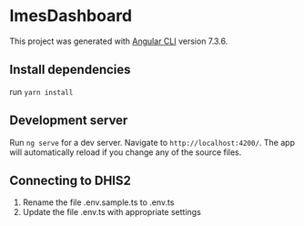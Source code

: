 # ImesDashboard

This project was generated with [Angular CLI](https://github.com/angular/angular-cli) version 7.3.6.

## Install dependencies
run ```yarn install```

## Development server

Run `ng serve` for a dev server. Navigate to `http://localhost:4200/`. The app will automatically reload if you change any of the source files.

## Connecting to DHIS2

1. Rename the file .env.sample.ts  to .env.ts
2. Update the file .env.ts with appropriate settings

